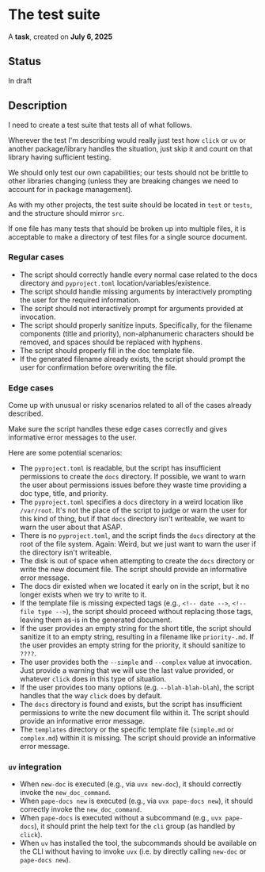 # The test suite

A **task**, created on **July 6, 2025**

## Status

In draft

## Description

I need to create a test suite that tests all of what follows.

Wherever the test I'm describing would really just test how `click` or `uv` or another package/library handles the situation, just skip it and count on that library having sufficient testing.

We should only test our own capabilities; our tests should not be brittle to other libraries changing (unless they are breaking changes we need to account for in package management).

As with my other projects, the test suite should be located in `test` or `tests`, and the structure should mirror `src`.

If one file has many tests that should be broken up into multiple files, it is acceptable to make a directory of test files for a single source document.

### Regular cases

- The script should correctly handle every normal case related to the docs directory and `pyproject.toml` location/variables/existence.
- The script should handle missing arguments by interactively prompting the user for the required information.
- The script should not interactively prompt for arguments provided at invocation.
- The script should properly sanitize inputs. Specifically, for the filename components (title and priority), non-alphanumeric characters should be removed, and spaces should be replaced with hyphens.
- The script should properly fill in the doc template file.
- If the generated filename already exists, the script should prompt the user for confirmation before overwriting the file.

### Edge cases

Come up with unusual or risky scenarios related to all of the cases already described.

Make sure the script handles these edge cases correctly and gives informative error messages to the user.

Here are some potential scenarios:

- The `pyproject.toml` is readable, but the script has insufficient permissions to create the `docs` directory. If possible, we want to warn the user about permissions issues before they waste time providing a doc type, title, and priority.
- The `pyproject.toml` specifies a `docs` directory in a weird location like `/var/root`. It's not the place of the script to judge or warn the user for this kind of thing, but if that `docs` directory isn't writeable, we want to warn the user about that ASAP.
- There is no `pyproject.toml`, and the script finds the `docs` directory at the root of the file system. Again: Weird, but we just want to warn the user if the directory isn't writeable.
- The disk is out of space when attempting to create the `docs` directory or write the new document file. The script should provide an informative error message.
- The docs dir existed when we located it early on in the script, but it no longer exists when we try to write to it.
- If the template file is missing expected tags (e.g., `<!-- date -->`, `<!-- file type -->`), the script should proceed without replacing those tags, leaving them as-is in the generated document.
- If the user provides an empty string for the short title, the script should sanitize it to an empty string, resulting in a filename like `priority-.md`. If the user provides an empty string for the priority, it should sanitize to `????`.
- The user provides both the `--simple` and `--complex` value at invocation. Just provide a warning that we will use the last value provided, or whatever `click` does in this type of situation.
- If the user provides too many options (e.g. `--blah-blah-blah`), the script handles that the way `click` does by default.
- The `docs` directory is found and exists, but the script has insufficient permissions to write the new document file within it. The script should provide an informative error message.
- The `templates` directory or the specific template file (`simple.md` or `complex.md`) within it is missing. The script should provide an informative error message.

### `uv` integration

- When `new-doc` is executed (e.g., via `uvx new-doc`), it should correctly invoke the `new_doc_command`.
- When `pape-docs new` is executed (e.g., via `uvx pape-docs new`), it should correctly invoke the `new_doc_command`.
- When `pape-docs` is executed without a subcommand (e.g., `uvx pape-docs`), it should print the help text for the `cli` group (as handled by `click`).
- When `uv` has installed the tool, the subcommands should be available on the CLI without having to invoke `uvx` (i.e. by directly calling `new-doc` or `pape-docs new`).
